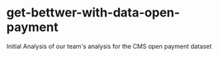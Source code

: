 # get-bettwer-with-data-open-payment
Initial Analysis of our team's analysis for the CMS open payment dataset
